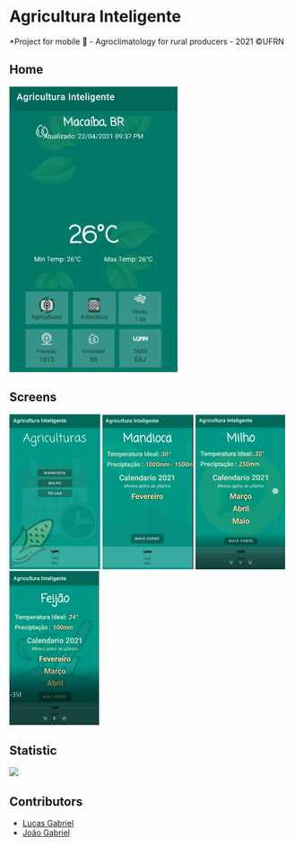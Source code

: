 # Agricultura Inteligente
*Project for mobile :iphone: - Agroclimatology for rural producers - 2021 ©UFRN



## Home

<img src="./indexpage.png" width="300px" />


## Screens

 <img src="./page2.png" width="162px" /> <img src="./page3.png" width="162px" /> <img src="./page4.png" width="160px" /> <img src="./page5.png" width="160px" />




## Statistic

<img src="./pagegif.gif" width="162px" />



## Contributors
- [Lucas Gabriel](https://github.com/v0ltmx)
- [João Gabriel](https://github.com/joaogabrieldev)
 



